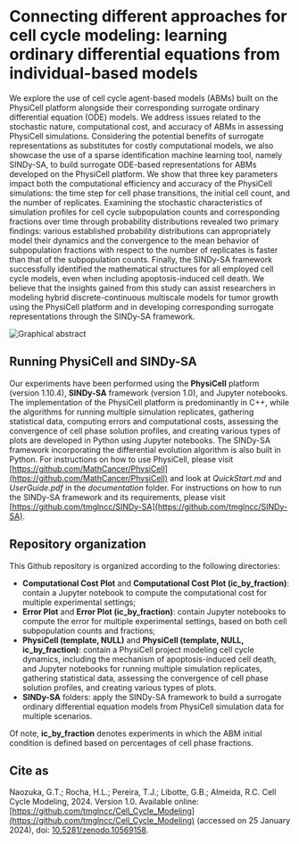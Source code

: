 # Connecting different approaches for cell cycle modeling: learning ordinary differential equations from individual-based models

We explore the use of cell cycle agent-based models (ABMs) built on the PhysiCell platform alongside their corresponding surrogate ordinary differential equation (ODE) models. We address issues related to the stochastic nature, computational cost, and accuracy of  ABMs in assessing PhysiCell simulations. Considering the potential benefits of surrogate representations as substitutes for costly computational models, we also showcase the use of a sparse identification machine learning tool, namely SINDy-SA, to build surrogate ODE-based representations for ABMs developed on the PhysiCell platform. We show that three key parameters impact both the computational efficiency and accuracy of the PhysiCell simulations: the time step for cell phase transitions, the initial cell count, and the number of replicates. Examining the stochastic characteristics of simulation profiles for cell cycle subpopulation counts and corresponding fractions over time through probability distributions revealed two primary findings: various established probability distributions can appropriately model their dynamics and the convergence to the mean behavior of subpopulation fractions with respect to the number of replicates is faster than that of the subpopulation counts. Finally, the SINDy-SA framework successfully identified the mathematical structures for all employed cell cycle models, even when including apoptosis-induced cell death. We believe that the insights gained from this study can assist researchers in modeling hybrid discrete-continuous multiscale models for tumor growth using the PhysiCell platform and in developing corresponding surrogate representations through the SINDy-SA framework.

![Graphical abstract](https://drive.google.com/uc?export=view&id=1XW2vh6OuLil_fONrHP1b_4zxib3PKBPO)

## Running PhysiCell and SINDy-SA

Our experiments have been performed using the **PhysiCell** platform (version 1.10.4), **SINDy-SA** framework (version 1.0), and Jupyter notebooks. The implementation of the PhysiCell platform is predominantly in C++, while the algorithms for running multiple simulation replicates, gathering statistical data, computing errors and computational costs, assessing the convergence of cell phase solution profiles, and creating various types of plots are developed in Python using Jupyter notebooks. The SINDy-SA framework incorporating the differential evolution algorithm is also built in Python. For instructions on how to use PhysiCell, please visit [https://github.com/MathCancer/PhysiCell](https://github.com/MathCancer/PhysiCell) and look at _QuickStart.md_ and _UserGuide.pdf_ in the _documentation_ folder. For instructions on how to run the SINDy-SA framework and its requirements, please visit [https://github.com/tmglncc/SINDy-SA](https://github.com/tmglncc/SINDy-SA).

## Repository organization

This Github repository is organized according to the following directories:

- **Computational Cost Plot** and **Computational Cost Plot (ic_by_fraction)**: contain a Jupyter notebook to compute the computational cost for multiple experimental settings;
- **Error Plot** and **Error Plot (ic_by_fraction)**: contain Jupyter notebooks to compute the error for multiple experimental settings, based on both cell subpopulation counts and fractions;
- **PhysiCell (template, NULL)** and **PhysiCell (template, NULL, ic_by_fraction)**: contain a PhysiCell project modeling cell cycle dynamics, including the mechanism of apoptosis-induced cell death, and Jupyter notebooks for running multiple simulation replicates, gathering statistical data, assessing the convergence of cell phase solution profiles, and creating various types of plots.
- **SINDy-SA** folders: apply the SINDy-SA framework to build a surrogate ordinary differential equation models from PhysiCell simulation data for multiple scenarios.

Of note, **ic_by_fraction** denotes experiments in which the ABM initial condition is defined based on percentages of cell phase fractions.

## Cite as

Naozuka, G.T.; Rocha, H.L.; Pereira, T.J.; Libotte, G.B.; Almeida, R.C. Cell Cycle Modeling, 2024. Version 1.0. Available online: [https://github.com/tmglncc/Cell_Cycle_Modeling](https://github.com/tmglncc/Cell_Cycle_Modeling) (accessed on 25 January 2024), doi: [10.5281/zenodo.10569158](https://zenodo.org/doi/10.5281/zenodo.10569158).

